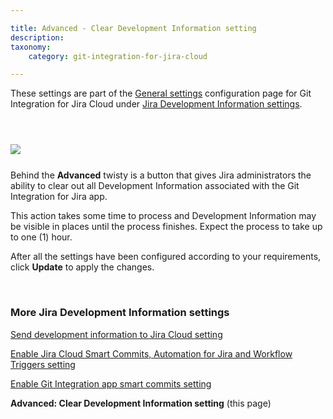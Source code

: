 ```yaml
---

title: Advanced - Clear Development Information setting
description:
taxonomy:
    category: git-integration-for-jira-cloud

---
```


<div class="bbb-callout bbb--info">
    <div class="irow">
    <div class="ilogobox">
        <span class="logoimg"></span>
    </div>
    <div class="imsgbox">
        These settings are part of the <a href='/git-integration-for-jira-cloud/general-settings-gij-cloud'>General settings</a> configuration page for Git Integration for Jira Cloud under <a href='/git-integration-for-jira-cloud/jira-development-information-settings-features-gij-cloud'>Jira Development Information settings</a>.
    </div>
    </div>
</div>

&nbsp;

<img src='/wp-content/uploads/gij-gitcloud-gencfg-advanced-clear-dev-info.png' style='margin:25px auto;max-width:100%;display:block;' />

Behind the **Advanced** twisty is a button that gives Jira administrators the ability to clear out all Development Information associated with the Git Integration for Jira app.

<div class="bbb-callout bbb--note">
    <div class="irow">
    <div class="ilogobox">
        <span class="logoimg"></span>
    </div>
    <div class="imsgbox">
        This action takes some time to process and Development Information may be visible in places until the process finishes. Expect the process to take up to one (1) hour.
    </div>
    </div>
</div>

After all the settings have been configured according to your requirements, click **Update** to apply the changes.

&nbsp;

### More Jira Development Information settings

[Send development information to Jira Cloud setting](/git-integration-for-jira-cloud/send-development-information-to-jira-cloud-setting-gij-cloud)

[Enable Jira Cloud Smart Commits, Automation for Jira and Workflow Triggers setting](/git-integration-for-jira-cloud/enable-jira-cloud-smart-commits-automation-for-jira-and-workflow-triggers-setting-gij-cloud)

[Enable Git Integration app smart commits setting](/git-integration-for-jira-cloud/enable-git-integration-app-smart-commits-setting-gij-cloud)

**Advanced: Clear Development Information setting** (this page)

